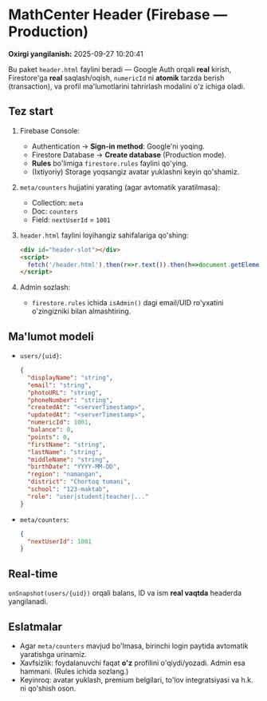 # MathCenter Header (Firebase — Production)

**Oxirgi yangilanish:** 2025-09-27 10:20:41

Bu paket `header.html` faylini beradi — Google Auth orqali **real** kirish, Firestore'ga **real** saqlash/oqish, `numericId` ni **atomik** tarzda berish (transaction), va profil ma'lumotlarini tahrirlash modalini o'z ichiga oladi.

## Tez start
1) Firebase Console:
   - Authentication -> **Sign-in method**: Google'ni yoqing.
   - Firestore Database -> **Create database** (Production mode).
   - **Rules** bo'limiga `firestore.rules` faylini qo'ying.
   - (Ixtiyoriy) Storage yoqsangiz avatar yuklashni keyin qo'shamiz.

2) `meta/counters` hujjatini yarating (agar avtomatik yaratilmasa):
   - Collection: `meta`
   - Doc: `counters`
   - Field: `nextUserId` = `1001`

3) `header.html` faylini loyihangiz sahifalariga qo'shing:
   ```html
   <div id="header-slot"></div>
   <script>
     fetch('/header.html').then(r=>r.text()).then(h=>document.getElementById('header-slot').innerHTML=h);
   </script>
   ```

4) Admin sozlash:
   - `firestore.rules` ichida `isAdmin()` dagi email/UID ro'yxatini o'zingizniki bilan almashtiring.

## Ma'lumot modeli
- `users/{uid}`:
  ```json
  {
    "displayName": "string",
    "email": "string",
    "photoURL": "string",
    "phoneNumber": "string",
    "createdAt": "<serverTimestamp>",
    "updatedAt": "<serverTimestamp>",
    "numericId": 1001,
    "balance": 0,
    "points": 0,
    "firstName": "string",
    "lastName": "string",
    "middleName": "string",
    "birthDate": "YYYY-MM-DD",
    "region": "namangan",
    "district": "Chortoq tumani",
    "school": "123-maktab",
    "role": "user|student|teacher|..."
  }
  ```

- `meta/counters`:
  ```json
  {
    "nextUserId": 1001
  }
  ```

## Real-time
`onSnapshot(users/{uid})` orqali balans, ID va ism **real vaqtda** headerda yangilanadi.

## Eslatmalar
- Agar `meta/counters` mavjud bo'lmasa, birinchi login paytida avtomatik yaratishga urinamiz.
- Xavfsizlik: foydalanuvchi faqat **o'z** profilini o'qiydi/yozadi. Admin esa hammani. (Rules ichida sozlang.)
- Keyinroq: avatar yuklash, premium belgilari, to'lov integratsiyasi va h.k. ni qo'shish oson.